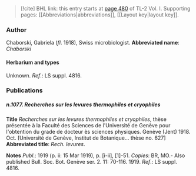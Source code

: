 > [!cite] BHL link: this entry starts at [page 480](https://www.biodiversitylibrary.org/page/33120611) of TL-2 Vol. I.
> Supporting pages: [[Abbreviations|abbreviations]], [[Layout key|layout key]].

### Author

Chaborski, Gabriela (*fl*. 1918), Swiss microbiologist. 
**Abbreviated name**: *Chaborski*

#### Herbarium and types

Unknown.
*Ref*.: LS suppl. 4816.

### Publications

##### n.1077. Recherches sur les levures thermophiles et cryophiles

**Title**
*Recherches sur les levures thermophiles et cryophiles*, thèse présentée à la Faculté des Sciences de l'Université de Genève pour l'obtention du grade de docteur ès sciences physiques. Genève (Jent) 1918. Oct. \[Université de Genève, Institut de Botanique... thèse no. 627\]
**Abbreviated title**: *Rech. levures*.

**Notes**
*Publ*.: 1919 (p. ii: 15 Mar 1919), p. \[i-ii\], \[1\]-51. *Copies*: BR, MO.- Also published Bull. Soc. Bot. Genève ser. 2. 11: 70-116. 1919.
*Ref*.: LS suppl. 4816.

